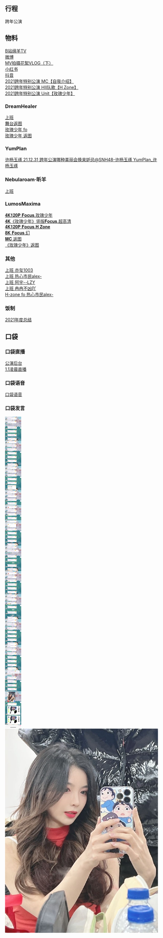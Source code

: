 ## 行程
跨年公演
## 物料
[B站绵羊TV](libili.com/video/BV1GZ4y1Q73)<br>
[微博](https://weibo.com/5228056212/L8AE1bJKP)<br>
[MV拍摄花絮VLOG（下）](https://weibo.com/2689280541/L8zDWE0bN)<br>
[小红书](http://www.xiaohongshu.com/discovery/item/61cef39f0000000001028a61)<br>
[抖音](https://www.douyin.com/video/7047831654982896903)<br>
[2021跨年特别公演 MC【自我介绍】](https://weibo.com/5236952807/L8EnHC3o8)<br>
[2021跨年特别公演 HII队歌【H Zone】](https://weibo.com/5236952807/L8DkDANQs)<br>
[2021跨年特别公演 Unit【玫瑰少年】](https://weibo.com/5236952807/L8EinfsBt)<br>
### DreamHealer
[上班](https://weibo.com/6375088879/L8BMUjvcR)<br>
[舞台返图](https://weibo.com/6375088879/L8DAZms1A)<br>
[玫瑰少年 fo](https://weibo.com/6375088879/L8EoQ0app)<br>
[玫瑰少年 返图](https://weibo.com/6375088879/L8EAF5VhG)<br>
### YumPlan
[许杨玉琢 21.12.31 跨年公演哪种美丽会换来妒忌@SNH48-许杨玉琢  YumPlan_许杨玉琢](https://weibo.com/7335378002/L8Jv815OQ)<br>
### Nebularoam·昕羊
[上班](https://weibo.com/7584954147/L8BXEBfmb)<br>
### LumosMaxima
[𝟒𝐊𝟏𝟐𝟎𝐏 𝐅𝐨𝐜𝐮𝐬.玫瑰少年](https://weibo.com/7726863056/L8Go8ik4f)<br>
[𝟒𝐊《玫瑰少年》竖版𝐅𝐨𝐜𝐮𝐬.超高清](https://weibo.com/7726863056/L8H8laxwp)<br>
[𝟒𝐊𝟏𝟐𝟎𝐏 𝐅𝐨𝐜𝐮𝐬.𝐇 𝐙𝐨𝐧𝐞](https://weibo.com/7726863056/L8GHj4irz)<br>
[𝟖𝐊 𝐅𝐨𝐜𝐮𝐬.幻](https://weibo.com/7726863056/L8GUUFO7U)<br>
[𝐌𝐂 返图](https://weibo.com/7726863056/L8Nd7xlM1)<br>
[《玫瑰少年》返图](https://weibo.com/7726863056/L8NcMvffv)<br>
### 其他
[上班 亦玺1003](https://weibo.com/7410340783/L8BOqwTAZ)<br>
[上班 热心市民alex-](https://weibo.com/2971625284/L8BVX6TTY)<br>
[上班 阿宇--LZY](https://weibo.com/5499807573/L8DxG0Cnv)<br>
[上班 冉冉不凶吖](https://weibo.com/7466968719/L8CiL3NTH)<br>
[H-zone fo 热心市民alex-](https://weibo.com/2971625284/L8HKT5QzH)<br>
### 饭制
[2021年度总结](https://weibo.com/6173051759/L8Bqenv0v)<br>
## 口袋
### 口袋直播
[公演后台](https://www.bilibili.com/video/BV1wY411a7j7)<br>
[1.1凌晨直播](https://www.bilibili.com/video/BV1XR4y137rH)
### 口袋语音
[口袋语音](./pocket48/audios)
### 口袋发言
![口袋发言](./pocket48/imgs/messages1.jpeg)<br>
![口袋发言](./pocket48/imgs/P1.jpeg)<br>
